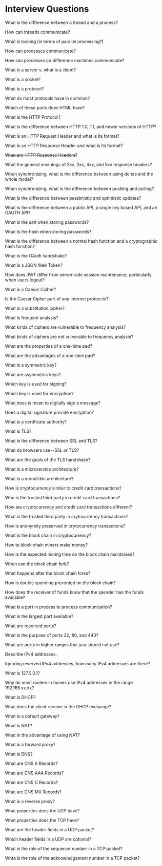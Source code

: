 # Interview Questions

What is the difference between a thread and a process?

How can threads communicate?

What is locking (in terms of parallel processing?)

How can processes communicate?

How can processes on difference machines communicate?

What is a server v. what is a client?

What is a socket?

What is a protocol?

What do most protocols have in common?

Which of these parts does HTML have?

What is the HTTP Protocol?

What is the difference between HTTP 1.0, 1.1, and newer versions of HTTP?

What is an HTTP Request Header and what is its format?

What is an HTTP Response Header and what is its format?

~~What are HTTP Response Headers?~~

What the general meanings of 2xx, 3xx, 4xx, and 5xx response headers?

When synchronizing, what is the difference between using deltas and the whole model?

When synchronizing, what is the difference between pushing and pulling?

What is the difference between pessimistic and optimistic updates?

What is the difference between a public API, a single key based API, and an OAUTH API?

What is the salt when storing passwords?

What is the hash when storing passwords?

What is the difference between a normal hash function and a cryptographic hash function?

What is the OAuth handshake?

What is a JSON Web Token?

How does JWT differ from server-side session maintenance, particularly when users logout?

What is a Caesar Cipher?

Is the Caesar Cipher part of any internet protocols?

What is a substitution cipher?

What is frequent analysis?

What kinds of ciphers are vulnerable to frequency analysis?

What kinds of ciphers are not vulnerable to frequency analysis?

What are the properties of a one-time pad?

What are the advantages of a one-time pad?

What is a symmetric key?

What are asymmetric keys?

Which key is used for signing?

Which key is used for encryption?

What does is mean to digitally sign a message?

Does a digital signature provide encryption?

What is a certificate authority?

What is TLS?

What is the difference between SSL and TLS?

What do browsers use--SSL or TLS?

What are the goals of the TLS handshake?

What is a microservice architecture?

What is a monolithic architecture?

How is cryptocurrency similar to credit card transactions?

Who is the trusted third party in credit card transactions?

How are cryptocurrency and credit card transactions different?

What is the trusted third party in crytocurrency transactions?

How is anonymity preserved in crytocurrency transactions?

What is the block chain in cryptocurrency?

How to block chain miners make money?

How is the expected mining time on the block chain maintained?

When can the block chain fork?

What happens after the block chain forks?

How is double spending prevented on the block chain?

How does the receiver of funds know that the spender has the funds available?

What is a port in process to process communication?

What is the largest port available?

What are reserved ports?

What is the purpose of ports 22, 80, and 443?

What are ports in higher ranges that you should not use?

Describe IPv4 addresses.

Ignoring reserved IPv4 addresses, how many IPv4 addresses are there?

What is 127.0.0.1?

Why do most routers in homes use IPv4 addresses in the range 192.168.xx.xx?

What is DHCP?

What does the client receive in the DHCP exchange?

What is a default gateway?

What is NAT?

What in the advantage of using NAT?

What is a forward proxy?

What is DNS?

What are DNS A Records?

What are DNS AAA Records?

What are DNS C Records?

What are DNS MX Records?

What is a reverse proxy?

What properties does the UDP have?

What properties does the TCP have?

What are the header fields in a UDP packet?

Which header fields in a UDP are optional?

What is the role of the sequence number in a TCP packet?

Whta is the role of the acknowledgement number in a TCP packet?

